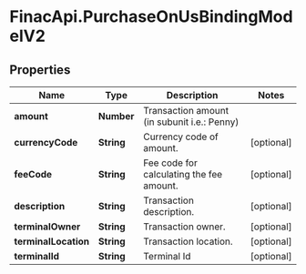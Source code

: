 # FinacApi.PurchaseOnUsBindingModelV2

## Properties
Name | Type | Description | Notes
------------ | ------------- | ------------- | -------------
**amount** | **Number** | Transaction amount (in subunit i.e.: Penny) | 
**currencyCode** | **String** | Currency code of amount. | [optional] 
**feeCode** | **String** | Fee code for calculating the fee amount. | [optional] 
**description** | **String** | Transaction description. | [optional] 
**terminalOwner** | **String** | Transaction owner. | [optional] 
**terminalLocation** | **String** | Transaction location. | [optional] 
**terminalId** | **String** | Terminal Id | [optional] 
